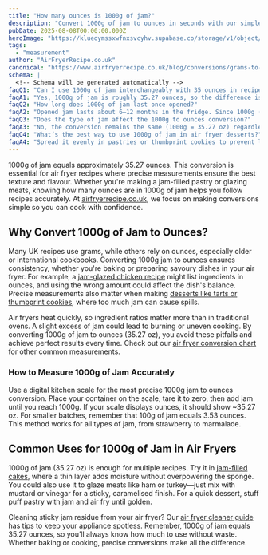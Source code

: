 ```yaml
---
title: "How many ounces is 1000g of jam?"
description: "Convert 1000g of jam to ounces in seconds with our simple guide. Perfect for air fryer recipes and precise baking measurements."
pubDate: 2025-08-08T00:00:00.000Z
heroImage: "https://klueoymssxwfnxsvcyhv.supabase.co/storage/v1/object/public/Shmucket/1000g-jam-to-ounces.webp"
tags:
  - "measurement"
author: "AirFryerRecipe.co.uk"
canonical: "https://www.airfryerrecipe.co.uk/blog/conversions/grams-to-ounces/1000g-jam-to-ounces"
schema: |
  <!-- Schema will be generated automatically -->
faqQ1: "Can I use 1000g of jam interchangeably with 35 ounces in recipes?"
faqA1: "Yes, 1000g of jam is roughly 35.27 ounces, so the difference is negligible for most recipes. However, for baking or glazes where precision matters, stick to the exact conversion to avoid texture issues."
faqQ2: "How long does 1000g of jam last once opened?"
faqA2: "Opened jam lasts about 6–12 months in the fridge. Since 1000g (35.27 oz) is a large quantity, consider freezing portions in airtight containers for longer storage without losing quality."
faqQ3: "Does the type of jam affect the 1000g to ounces conversion?"
faqA3: "No, the conversion remains the same (1000g = 35.27 oz) regardless of jam type. However, thicker jams like marmalade may measure slightly differently by volume due to density."
faqQ4: "What’s the best way to use 1000g of jam in air fryer desserts?"
faqA4: "Spread it evenly in pastries or thumbprint cookies to prevent leaks. For cakes, warm the jam slightly to make it easier to drizzle. Always monitor cooking times, as sugar in jam can burn quickly."
---
```

<p>1000g of jam equals approximately 35.27 ounces. This conversion is essential for air fryer recipes where precise measurements ensure the best texture and flavour. Whether you're making a jam-filled pastry or glazing meats, knowing how many ounces are in 1000g of jam helps you follow recipes accurately. At <a href=https://www.airfryerrecipe.co.uk>airfryerrecipe.co.uk</a>, we focus on making conversions simple so you can cook with confidence.</p>  

<h2>Why Convert 1000g of Jam to Ounces?</h2>  
<p>Many UK recipes use grams, while others rely on ounces, especially older or international cookbooks. Converting 1000g jam to ounces ensures consistency, whether you're baking or preparing savoury dishes in your air fryer. For example, a <a href=https://www.airfryerrecipe.co.uk/recipes>jam-glazed chicken recipe</a> might list ingredients in ounces, and using the wrong amount could affect the dish's balance. Precise measurements also matter when making <a href=https://www.airfryerrecipe.co.uk/recipe-category/dessert>desserts like tarts or thumbprint cookies</a>, where too much jam can cause spills.</p>  

<p>Air fryers heat quickly, so ingredient ratios matter more than in traditional ovens. A slight excess of jam could lead to burning or uneven cooking. By converting 1000g of jam to ounces (35.27 oz), you avoid these pitfalls and achieve perfect results every time. Check out our <a href=https://www.airfryerrecipe.co.uk/air-fryer-conversion-chart>air fryer conversion chart</a> for other common measurements.</p>  

<h3>How to Measure 1000g of Jam Accurately</h3>  
<p>Use a digital kitchen scale for the most precise 1000g jam to ounces conversion. Place your container on the scale, tare it to zero, then add jam until you reach 1000g. If your scale displays ounces, it should show ~35.27 oz. For smaller batches, remember that 100g of jam equals 3.53 ounces. This method works for all types of jam, from strawberry to marmalade.</p>  

<h2>Common Uses for 1000g of Jam in Air Fryers</h2>  
<p>1000g of jam (35.27 oz) is enough for multiple recipes. Try it in <a href=https://www.airfryerrecipe.co.uk/recipe-category/cakes>jam-filled cakes</a>, where a thin layer adds moisture without overpowering the sponge. You could also use it to glaze meats like ham or turkey—just mix with mustard or vinegar for a sticky, caramelised finish. For a quick dessert, stuff puff pastry with jam and air fry until golden.</p>  

<p>Cleaning sticky jam residue from your air fryer? Our <a href=https://www.airfryerrecipe.co.uk/air-fryer-cleaner>air fryer cleaner guide</a> has tips to keep your appliance spotless. Remember, 1000g of jam equals 35.27 ounces, so you’ll always know how much to use without waste. Whether baking or cooking, precise conversions make all the difference.</p>
